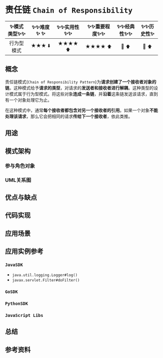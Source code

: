 # 责任链 `Chain of Responsibility`

| :sparkles:模式类型:sparkles::sparkles:|:sparkles::sparkles:难度:sparkles:  :sparkles: | :sparkles::sparkles:实用性:sparkles::sparkles: | :sparkles::sparkles:重要程度:sparkles::sparkles: |  :sparkles::sparkles:经典性:sparkles::sparkles: | :sparkles::sparkles:历史性:sparkles: |
| :----------------------------------------: | :-----------------------------------------------: | :-------------------------------------------------: | :----------------------------------------------------: | :--------------------------------------------------: | :--------------------------------------: |
|                  行为型模式                          |                ★★★ :arrow_down:                 |                  ★★★★ :arrow_up:                   |                    ★★★★ :arrow_up:                    |              :green_heart:  :arrow_up:               |        :green_heart:  :arrow_up:         |

## 概念

责任链模式(`Chain of Responsibility Pattern`)为**请求创建了一个接收者对象的链**。这种模式给予**请求的类型**，对请求的**发送者和接收者进行解耦**。这种类型的设计模式属于行为型模式。将这些对象**连成一条链**，并**沿着**这条链发送该请求，直到有一个对象处理它为止。

在这种模式中，通常**每个接收者都包含对另一个接收者的引用**。如果一个对象**不能处理该请求**，那么它会把相同的请求**传给下一个接收者**，依此类推。

## 用途


## 模式架构



### 参与角色对象



### UML关系图



## 优点与缺点



## 代码实现



## 应用场景



## 应用实例参考

### `JavaSDK` 
+ `java.util.logging.Logger#log()`
+ `javax.servlet.Filter#doFilter()`

### `GoSDK`

### `PythonSDK`

### `JavaScript Libs`



## 总结



## 参考资料





